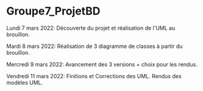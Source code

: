 # Groupe7_ProjetBD
Lundi 7 mars 2022:
  Découverte du projet et réalisation de l'UML au brouillon.

Mardi 8 mars 2022:
  Réalisation de 3 diagramme de classes à partir du brouillon.
  
 Mercredi 9 mars 2022:
  Avancement des 3 versions + choix pour les rendus.
  
  Vendredi 11 mars 2022:
    Finitions et Corrections des UML.
    Rendus des modèles UML.
    
